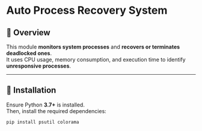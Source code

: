 # Auto Process Recovery System

## 📌 Overview
This module **monitors system processes** and **recovers or terminates deadlocked ones**.  
It uses CPU usage, memory consumption, and execution time to identify **unresponsive processes**.

---

## 🚀 Installation
Ensure Python **3.7+** is installed.  
Then, install the required dependencies:

```bash
pip install psutil colorama

